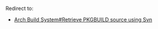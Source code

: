 Redirect to:

*   [Arch Build System#Retrieve PKGBUILD source using Svn](/index.php/Arch_Build_System#Retrieve_PKGBUILD_source_using_Svn "Arch Build System")